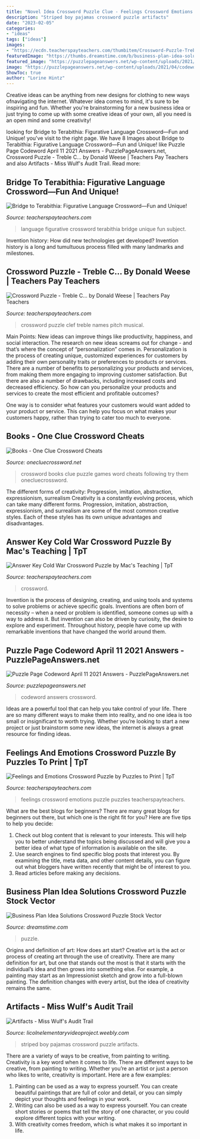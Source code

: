 ```yaml
---
title: "Novel Idea Crossword Puzzle Clue - Feelings Crossword Emotions Puzzle Puzzles Teacherspayteachers"
description: "Striped boy pajamas crossword puzzle artifacts"
date: "2023-02-05"
categories:
- "ideas"
tags: ["ideas"]
images:
- "https://ecdn.teacherspayteachers.com/thumbitem/Crossword-Puzzle-Treble-Clef-Pitch-Names-1-1268204-1432120710/original-1268204-1.jpg"
featuredImage: "https://thumbs.dreamstime.com/b/business-plan-idea-solutions-crossword-puzzle-14630847.jpg"
featured_image: "https://puzzlepageanswers.net/wp-content/uploads/2021/04/codeword.jpg"
image: "https://puzzlepageanswers.net/wp-content/uploads/2021/04/codeword.jpg"
ShowToc: true
author: "Lorine Hintz"
---
```



Creative ideas can be anything from new designs for clothing to new ways ofnavigating the internet. Whatever idea comes to mind, it's sure to be inspiring and fun. Whether you're brainstorming for a new business idea or just trying to come up with some creative ideas of your own, all you need is an open mind and some creativity!

	

		
looking for Bridge to Terabithia: Figurative Language Crossword—Fun and Unique! you've visit to the right page. We have 8 Images about Bridge to Terabithia: Figurative Language Crossword—Fun and Unique! like Puzzle Page Codeword April 11 2021 Answers - PuzzlePageAnswers.net, Crossword Puzzle - Treble C... by Donald Weese | Teachers Pay Teachers and also Artifacts - Miss Wulf&#039;s Audit Trail. Read more:
		
    
## Bridge To Terabithia: Figurative Language Crossword—Fun And Unique!

<img loading=lazy src="https://ecdn.teacherspayteachers.com/thumbitem/Bridge-to-Terabithia-Figurative-Language-Crossword-Fun-and-Unique-1483624096/original-36929-2.jpg" onerror="this.onerror=null;this.src='https://tse3.mm.bing.net/th?id=OIP.F56_g8__vSagRI_7N4D8tAAAAA&amp;pid=15.1';" alt="Bridge to Terabithia: Figurative Language Crossword—Fun and Unique!">

_Source: teacherspayteachers.com_

>language figurative crossword terabithia bridge unique fun subject. 

	

Invention history: How did new technologies get developed?
Invention history is a long and tumultuous process filled with many landmarks and milestones.

    
## Crossword Puzzle - Treble C... By Donald Weese | Teachers Pay Teachers

<img loading=lazy src="https://ecdn.teacherspayteachers.com/thumbitem/Crossword-Puzzle-Treble-Clef-Pitch-Names-1-1268204-1432120710/original-1268204-1.jpg" onerror="this.onerror=null;this.src='https://tse3.mm.bing.net/th?id=OIP.pbxXkG0UeRLtWaqmv8aoAwAAAA&amp;pid=15.1';" alt="Crossword Puzzle - Treble C... by Donald Weese | Teachers Pay Teachers">

_Source: teacherspayteachers.com_

>crossword puzzle clef treble names pitch musical. 

	

Main Points: New ideas can improve things like productivity, happiness, and social interaction.
The research on new ideas screams out for change - and that’s where the concept of “personalization” comes in. Personalization is the process of creating unique, customized experiences for customers by adding their own personality traits or preferences to products or services.
There are a number of benefits to personalizing your products and services, from making them more engaging to improving customer satisfaction. But there are also a number of drawbacks, including increased costs and decreased efficiency. So how can you personalize your products and services to create the most efficient and profitable outcomes?

One way is to consider what features your customers would want added to your product or service. This can help you focus on what makes your customers happy, rather than trying to cater too much to everyone.

    
## Books - One Clue Crossword Cheats

<img loading=lazy src="http://onecluecrossword.net/wp-content/uploads/One-Clue-Crossword-Books-Answer.jpg" onerror="this.onerror=null;this.src='https://tse3.mm.bing.net/th?id=OIP.-kg8uYpcdRV_EAGCK6skJQHaK1&amp;pid=15.1';" alt="Books - One Clue Crossword Cheats">

_Source: onecluecrossword.net_

>crossword books clue puzzle games word cheats following try them onecluecrossword. 

	

The different forms of creativity: Progression, imitation, abstraction, expressionism, surrealism
Creativity is a constantly evolving process, which can take many different forms. Progression, imitation, abstraction, expressionism, and surrealism are some of the most common creative styles. Each of these styles has its own unique advantages and disadvantages.

    
## Answer Key Cold War Crossword Puzzle By Mac&#039;s Teaching | TpT

<img loading=lazy src="https://ecdn.teacherspayteachers.com/thumbitem/Answer-Key-Cold-War-Crossword-Puzzle-1898613-1459513818/original-1898613-1.jpg" onerror="this.onerror=null;this.src='https://tse3.mm.bing.net/th?id=OIP.q_5PwK0fb9Iew473rKEhYAAAAA&amp;pid=15.1';" alt="Answer Key Cold War Crossword Puzzle by Mac&#039;s Teaching | TpT">

_Source: teacherspayteachers.com_

>crossword. 

	

Invention is the process of designing, creating, and using tools and systems to solve problems or achieve specific goals. Inventions are often born of necessity – when a need or problem is identified, someone comes up with a way to address it. But invention can also be driven by curiosity, the desire to explore and experiment. Throughout history, people have come up with remarkable inventions that have changed the world around them.

    
## Puzzle Page Codeword April 11 2021 Answers - PuzzlePageAnswers.net

<img loading=lazy src="https://puzzlepageanswers.net/wp-content/uploads/2021/04/codeword.jpg" onerror="this.onerror=null;this.src='https://tse4.mm.bing.net/th?id=OIP.tXUOo7A1UG0RnhUV4GhIEQHaHY&amp;pid=15.1';" alt="Puzzle Page Codeword April 11 2021 Answers - PuzzlePageAnswers.net">

_Source: puzzlepageanswers.net_

>codeword answers crossword. 

	

Ideas are a powerful tool that can help you take control of your life. There are so many different ways to make them into reality, and no one idea is too small or insignificant to worth trying. Whether you’re looking to start a new project or just brainstorm some new ideas, the internet is always a great resource for finding ideas.

    
## Feelings And Emotions Crossword Puzzle By Puzzles To Print | TpT

<img loading=lazy src="https://ecdn.teacherspayteachers.com/thumbitem/Feelings-and-Emotions-Crossword-Puzzle-3041102-1512012062/original-3041102-2.jpg" onerror="this.onerror=null;this.src='https://tse3.mm.bing.net/th?id=OIP.wzgMye5O5iYiYLdZ09iF8QAAAA&amp;pid=15.1';" alt="Feelings and Emotions Crossword Puzzle by Puzzles to Print | TpT">

_Source: teacherspayteachers.com_

>feelings crossword emotions puzzle puzzles teacherspayteachers. 

	

What are the best blogs for beginners?
There are many great blogs for beginners out there, but which one is the right fit for you? Here are five tips to help you decide: 
1. Check out blog content that is relevant to your interests. This will help you to better understand the topics being discussed and will give you a better idea of what type of information is available on the site. 
2. Use search engines to find specific blog posts that interest you. By examining the title, meta data, and other content details, you can figure out what bloggers have written recently that might be of interest to you. 
3. Read articles before making any decisions.

    
## Business Plan Idea Solutions Crossword Puzzle Stock Vector

<img loading=lazy src="https://thumbs.dreamstime.com/b/business-plan-idea-solutions-crossword-puzzle-14630847.jpg" onerror="this.onerror=null;this.src='https://tse1.mm.bing.net/th?id=OIP.Svhyr8OsMc16oqmc97qjDQHaJ4&amp;pid=15.1';" alt="Business Plan Idea Solutions Crossword Puzzle Stock Vector">

_Source: dreamstime.com_

>puzzle. 

	

Origins and definition of art: How does art start?
Creative art is the act or process of creating art through the use of creativity. There are many definition for art, but one that stands out the most is that it starts with the individual’s idea and then grows into something else. For example, a painting may start as an Impressionist sketch and grow into a full-blown painting. The definition changes with every artist, but the idea of creativity remains the same.

    
## Artifacts - Miss Wulf&#039;s Audit Trail

<img loading=lazy src="http://licolnelementaryvideoproject.weebly.com/uploads/1/1/7/2/11726275/2459191_orig.jpg" onerror="this.onerror=null;this.src='https://tse2.mm.bing.net/th?id=OIP.cMgRRlHejrWMgs3UWxsePAHaIM&amp;pid=15.1';" alt="Artifacts - Miss Wulf&#039;s Audit Trail">

_Source: licolnelementaryvideoproject.weebly.com_

>striped boy pajamas crossword puzzle artifacts. 

	

There are a variety of ways to be creative, from painting to writing.
Creativity is a key word when it comes to life. There are different ways to be creative, from painting to writing. Whether you’re an artist or just a person who likes to write, creativity is important. Here are a few examples: 
1. Painting can be used as a way to express yourself. You can create beautiful paintings that are full of color and detail, or you can simply depict your thoughts and feelings in your work. 
2. Writing can also be used as a way to express yourself. You can create short stories or poems that tell the story of one character, or you could explore different topics with your writing. 
3. With creativity comes freedom, which is what makes it so important in life.

